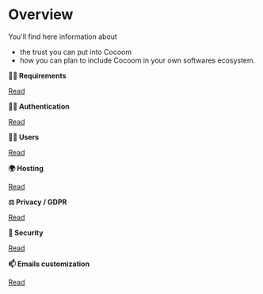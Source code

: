 # Overview

You'll find here information about

- the trust you can put into Cocoom
- how you can plan to include Cocoom in your own softwares ecosystem.

**👨‍💻 Requirements**

[Read](./requirements.md)

**🕵️‍♂️ Authentication**

[Read](./authentication.md)

**👨‍💻 Users**

[Read](./users.md)

**🌍 Hosting**

[Read](./hosting.md)

**⚖️ Privacy / GDPR**

[Read](./privacy.md)

**🔐 Security**

[Read](./security.md)

**📫 Emails customization**

[Read](./customization-emails.md)
